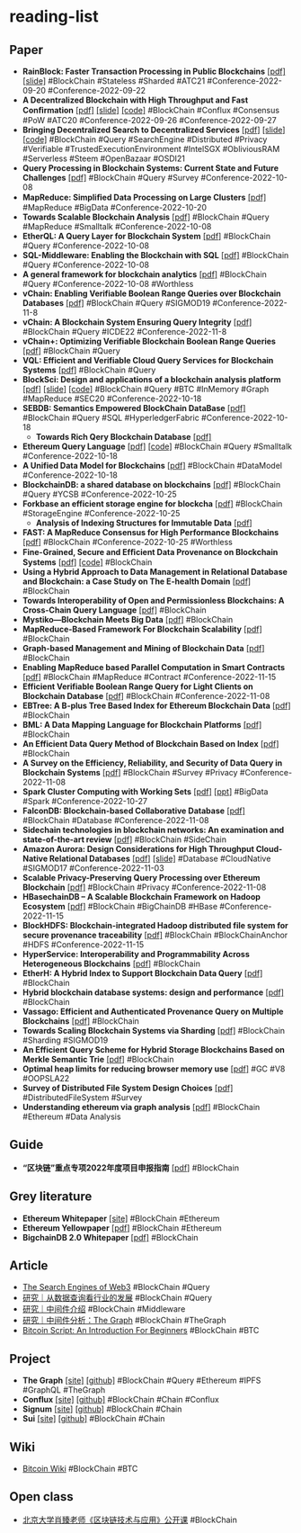 # reading-list

## Paper

- **RainBlock: Faster Transaction Processing in Public Blockchains** [[pdf]](./assets/Ponnapalli%20et%20al.%20-%20RainBlock%20Faster%20Transaction%20Processing%20in%20Public.pdf) [[slide]](./assets/slides/atc21_slides_ponnapalli.pdf) #BlockChain #Stateless #Sharded #ATC21 #Conference-2022-09-20 #Conference-2022-09-22
- **A Decentralized Blockchain with High Throughput and Fast Conﬁrmation** [[pdf]](./assets/Li%20et%20al.%20-%20A%20Decentralized%20Blockchain%20with%20High%20Throughput%20an.pdf) [[slide]](./assets/slides/atc20-paper104-slides-li.pdf) [[code]](https://github.com/Conflux-Chain/conflux-rust) #BlockChain #Conflux #Consensus #PoW #ATC20 #Conference-2022-09-26 #Conference-2022-09-27
- **Bringing Decentralized Search to Decentralized Services** [[pdf]](./assets/Li%20et%20al.%20-%20Bringing%20Decentralized%20Search%20to%20Decentralized%20Ser.pdf) [[slide]](./assets/slides/osdi21_slides_li.pdf) [[code]](https://github.com/SJTU-IPADS/DeSearch) #BlockChain #Query #SearchEngine #Distributed #Privacy #Verifiable #TrustedExecutionEnvironment #IntelSGX #ObliviousRAM #Serverless #Steem #OpenBazaar #OSDI21
- **Query Processing in Blockchain Systems: Current State and Future Challenges** [[pdf]](./assets/Przytarski%20et%20al.%20-%202022%20-%20Query%20Processing%20in%20Blockchain%20Systems%20Current%20St.pdf) #BlockChain #Query #Survey #Conference-2022-10-08
- **MapReduce: Simpliﬁed Data Processing on Large Clusters** [[pdf]](./assets/Dean%20and%20Ghemawat%20-%202004%20-%20MapReduce%20Simpli%EF%AC%81ed%20Data%20Processing%20on%20Large%20Clus.pdf) #MapReduce #BigData #Conference-2022-10-20
- **Towards Scalable Blockchain Analysis** [[pdf]](./assets/Bragagnolo%20et%20al.%20-%20Towards%20Scalable%20Blockchain%20Analysis.pdf) #BlockChain #Query #MapReduce #Smalltalk #Conference-2022-10-08
- **EtherQL: A Query Layer for Blockchain System** [[pdf]](./assets/Li%20et%20al.%20-%202017%20-%20EtherQL%20A%20Query%20Layer%20for%20Blockchain%20System.pdf) #BlockChain #Query #Conference-2022-10-08
- **SQL-Middleware: Enabling the Blockchain with SQL** [[pdf]](./assets/Tong%20et%20al.%20-%202021%20-%20SQL-Middleware%20Enabling%20the%20Blockchain%20with%20SQL.pdf) #BlockChain #Query #Conference-2022-10-08
- **A general framework for blockchain analytics** [[pdf]](./assets/Bartoletti%20et%20al.%20-%202017%20-%20A%20general%20framework%20for%20blockchain%20analytics.pdf) #BlockChain #Query #Conference-2022-10-08 #Worthless
- **vChain: Enabling Verifiable Boolean Range Queries over Blockchain Databases** [[pdf]](./assets/Xu%20et%20al.%20-%202019%20-%20vChain%20Enabling%20Verifiable%20Boolean%20Range%20Queries%20.pdf) #BlockChain #Query #SIGMOD19  #Conference-2022-11-8
- **vChain: A Blockchain System Ensuring Query Integrity** [[pdf]](./assets/Wang%20et%20al.%20-%202020%20-%20vChain%20A%20Blockchain%20System%20Ensuring%20Query%20Integri.pdf) #BlockChain #Query #ICDE22  #Conference-2022-11-8
- **vChain+: Optimizing Verifiable Blockchain Boolean Range Queries** [[pdf]](./assets/Xu%20et%20al.%20-%202019%20-%20vChain%20Enabling%20Verifiable%20Boolean%20Range%20Queries%20.pdf) #BlockChain #Query
- **VQL: Efficient and Verifiable Cloud Query Services for Blockchain Systems** [[pdf]](./assets/Wu%20et%20al.%20-%202022%20-%20VQL%20Efficient%20and%20Verifiable%20Cloud%20Query%20Services.pdf) #BlockChain #Query
- **BlockSci: Design and applications of a blockchain analysis platform** [[pdf]](./assets/Kalodner%20et%20al.%20-%20BlockSci%20Design%20and%20applications%20of%20a%20blockchain%20.pdf) [[slide]](./assets/slides/sec20_slides_kalodner.pdf) [[code]](https://github.com/citp/BlockSci) #BlockChain #Query #BTC #InMemory #Graph #MapReduce #SEC20 #Conference-2022-10-18
- **SEBDB: Semantics Empowered BlockChain DataBase** [[pdf]](./assets/Zhu%20et%20al.%20-%202019%20-%20SEBDB%20Semantics%20Empowered%20BlockChain%20DataBase.pdf) #BlockChain #Query #SQL #HyperledgerFabric #Conference-2022-10-18
    - **Towards Rich Qery Blockchain Database** [[pdf]](./assets/Zhu%20et%20al.%20-%202020%20-%20Towards%20Rich%20Qery%20Blockchain%20Database.pdf)
- **Ethereum Query Language** [[pdf]](./assets/Bragagnolo%20-%202018%20-%20Ethereum%20Query%20Language.pdf) [[code]](https://github.com/smartanvil/UQLL) #BlockChain #Query #Smalltalk #Conference-2022-10-18
- **A Unified Data Model for Blockchains** [[pdf]](./assets/Meyer%20-%202022%20-%20A%20Unified%20Data%20Model%20for%20Blockchains.pdf) #BlockChain #DataModel #Conference-2022-10-18
- **BlockchainDB: a shared database on blockchains** [[pdf]](./assets/El-Hindi%20et%20al.%20-%202019%20-%20BlockchainDB%20a%20shared%20database%20on%20blockchains.pdf) #BlockChain #Query #YCSB #Conference-2022-10-25
- **Forkbase an efficient storage engine for blockcha** [[pdf]](./assets/Wang%20et%20al.%20-%202018%20-%20Forkbase%20an%20efficient%20storage%20engine%20for%20blockcha.pdf) #BlockChain #StorageEngine #Conference-2022-10-25
    - **Analysis of Indexing Structures for Immutable Data** [[pdf]](./assets/Yue%20et%20al.%20-%202020%20-%20Analysis%20of%20Indexing%20Structures%20for%20Immutable%20Data.pdf)
- **FAST: A MapReduce Consensus for High Performance Blockchains** [[pdf]](./assets/Khan%20-%202018%20-%20FAST%20A%20MapReduce%20Consensus%20for%20High%20Performance%20B.pdf) #BlockChain #Conference-2022-10-25 #Worthless
- **Fine-Grained, Secure and Efﬁcient Data Provenance on Blockchain Systems** [[pdf]](./assets/Ruan%20et%20al.%20-%20Fine-Grained%2C%20Secure%20and%20Ef%EF%AC%81cient%20Data%20Provenance%20.pdf) [[code]](https://github.com/fhaer/CCQL) #BlockChain
- **Using a Hybrid Approach to Data Management in Relational Database and Blockchain: a Case Study on The E-health Domain** [[pdf]](./assets/Marinho%20et%20al.%20-%20Using%20a%20Hybrid%20Approach%20to%20Data%20Management%20in%20Rela.pdf) #BlockChain
- **Towards Interoperability of Open and Permissionless Blockchains: A Cross-Chain Query Language** [[pdf]](./assets/H%C3%A4rer%20-%202022%20-%20Towards%20Interoperability%20of%20Open%20and%20Permissionles.pdf) #BlockChain
- **Mystiko—Blockchain Meets Big Data** [[pdf]](./assets/Bandara%20et%20al.%20-%202018%20-%20Mystiko%E2%80%94Blockchain%20Meets%20Big%20Data.pdf) #BlockChain
- **MapReduce-Based Framework For Blockchain Scalability** [[pdf]](./assets/Darisi%20-%20MapReduce-Based%20Framework%20For%20Blockchain%20Scalabili.pdf) #BlockChain
- **Graph-based Management and Mining of Blockchain Data** [[pdf]](./assets/Khan%20-%202022%20-%20Graph-based%20Management%20and%20Mining%20of%20Blockchain%20Da.pdf) #BlockChain
- **Enabling MapReduce based Parallel Computation in Smart Contracts** [[pdf]](./assets/Muchhala%20et%20al.%20-%20Enabling%20MapReduce%20based%20Parallel%20Computation%20in%20S.pdf) #BlockChain #MapReduce #Contract #Conference-2022-11-15
- **Efficient Verifiable Boolean Range Query for Light Clients on Blockchain Database** [[pdf]](./assets/Gong%20et%20al.%20-%202022%20-%20Efficient%20Verifiable%20Boolean%20Range%20Query%20for%20Light.pdf) #BlockChain #Conference-2022-11-08
- **EBTree: A B-plus Tree Based Index for Ethereum Blockchain Data** [[pdf]](./assets/XiaoJu%20et%20al.%20-%20EBTree%20A%20B-plus%20Tree%20Based%20Index%20for%20Ethereum%20Blo.pdf) #BlockChain
- **BML: A Data Mapping Language for Blockchain Platforms** [[pdf]](./assets/Do%20-%20BML%20A%20Data%20Mapping%20Language%20for%20Blockchain%20Platfo.pdf) #BlockChain
- **An Efficient Data Query Method of Blockchain Based on Index** [[pdf]](./assets/Liu%20et%20al.%20-%20An%20Efficient%20Data%20Query%20Method%20of%20Blockchain%20Based.pdf) #BlockChain
- **A Survey on the Efficiency, Reliability, and Security of Data Query in Blockchain Systems** [[pdf]](./assets/Zhang%20et%20al.%20-%20A%20Survey%20on%20the%20Efficiency%2C%20Reliability%2C%20and%20Secur.pdf) #BlockChain #Survey #Privacy #Conference-2022-11-08
- **Spark Cluster Computing with Working Sets** [[pdf]](./assets/Zaharia%20et%20al.%20-%202010%20-%20Spark%20cluster%20computing%20with%20working%20sets.pdf) [[ppt]](./assets/slides/Spark%20Cluster%20Computing%20with%20Working%20Sets-presentation.pdf) #BigData #Spark #Conference-2022-10-27
- **FalconDB: Blockchain-based Collaborative Database** [[pdf]](./assets/Peng%20et%20al.%20-%202020%20-%20FalconDB%20Blockchain-based%20Collaborative%20Database.pdf) #BlockChain #Database #Conference-2022-11-08
- **Sidechain technologies in blockchain networks: An examination and state-of-the-art review** [[pdf]](./assets/Singh%20et%20al.%20-%202020%20-%20Sidechain%20technologies%20in%20blockchain%20networks%20An%20.pdf) #BlockChain #SideChain
- **Amazon Aurora: Design Considerations for High Throughput Cloud-Native Relational Databases** [[pdf]](./assets/Verbitski%20et%20al.%20-%202017%20-%20Amazon%20Aurora%20Design%20Considerations%20for%20High%20Thro.pdf) [[slide]](./assets/slides/sigmod17_slides_aurora.pdf) #Database #CloudNative #SIGMOD17 #Conference-2022-11-03
- **Scalable Privacy-Preserving Query Processing over Ethereum Blockchain** [[pdf]](./assets/Linoy%20et%20al.%20-%202019%20-%20Scalable%20Privacy-Preserving%20Query%20Processing%20over%20.pdf) #BlockChain #Privacy #Conference-2022-11-08
- **HBasechainDB – A Scalable Blockchain Framework on Hadoop Ecosystem** [[pdf]](./assets/Sahoo%20and%20Baruah%20-%202018%20-%20HBasechainDB%20%E2%80%93%20A%20Scalable%20Blockchain%20Framework%20on%20.pdf) #BlockChain #BigChainDB #HBase #Conference-2022-11-15
- **BlockHDFS: Blockchain-integrated Hadoop distributed file system for secure provenance traceability** [[pdf]](./assets/Mothukuri%20-%202021%20-%20BlockHDFS%20Blockchain-integrated%20Hadoop%20distribute.pdf) #BlockChain #BlockChainAnchor #HDFS #Conference-2022-11-15
- **HyperService: Interoperability and Programmability Across Heterogeneous Blockchains** [[pdf]](./assets/Liu%20et%20al.%20-%202019%20-%20HyperService%20Interoperability%20and%20Programmability.pdf) #BlockChain
- **EtherH: A Hybrid Index to Support Blockchain Data Query** [[pdf]](./assets/Du%20et%20al.%20-%202021%20-%20EtherH%20A%20Hybrid%20Index%20to%20Support%20Blockchain%20Data%20.pdf) #BlockChain
- **Hybrid blockchain database systems: design and performance** [[pdf]](./assets/Ge%20et%20al.%20-%202022%20-%20Hybrid%20blockchain%20database%20systems%20design%20and%20per.pdf) #BlockChain
- **Vassago: Efficient and Authenticated Provenance Query on Multiple Blockchains** [[pdf]](./assets/Han%20et%20al.%20-%202021%20-%20Vassago%20Efficient%20and%20Authenticated%20Provenance%20Qu.pdf) #BlockChain
- **Towards Scaling Blockchain Systems via Sharding** [[pdf]](./assets/Dang%20et%20al.%20-%202019%20-%20Towards%20Scaling%20Blockchain%20Systems%20via%20Sharding.pdf) #BlockChain #Sharding #SIGMOD19
- **An Efficient Query Scheme for Hybrid Storage Blockchains Based on Merkle Semantic Trie** [[pdf]](./assets/Pei%20et%20al.%20-%202020%20-%20An%20Efficient%20Query%20Scheme%20for%20Hybrid%20Storage%20Block.pdf) #BlockChain
- **Optimal heap limits for reducing browser memory use** [[pdf]](./assets/Kirisame%20et%20al.%20-%202022%20-%20Optimal%20heap%20limits%20for%20reducing%20browser%20memory%20us.pdf) #GC #V8 #OOPSLA22
- **Survey of Distributed File System Design Choices** [[pdf]](./assets/Macko%20and%20Hennessey%20-%202022%20-%20Survey%20of%20Distributed%20File%20System%20Design%20Choices.pdf) #DistributedFileSystem #Survey
- **Understanding ethereum via graph analysis** [[pdf]](./assets/CHEN%20et%20al.%20-2020-%20Understanding%20ethereum%20via%20graph%20analysis.pdf) #BlockChain #Ethereum #Data Analysis
## Guide

- **“区块链”重点专项2022年度项目申报指南** [[pdf]](./assets/%E2%80%9C%E5%8C%BA%E5%9D%97%E9%93%BE%E2%80%9D%E9%87%8D%E7%82%B9%E4%B8%93%E9%A1%B92022%E5%B9%B4%E5%BA%A6%E9%A1%B9%E7%9B%AE%E7%94%B3%E6%8A%A5%E6%8C%87%E5%8D%97.pdf) #BlockChain

## Grey literature

- **Ethereum Whitepaper** [[site]](https://ethereum.org/en/whitepaper/) #BlockChain #Ethereum
- **Ethereum Yellowpaper** [[pdf]](https://ethereum.github.io/yellowpaper/paper.pdf) #BlockChain #Ethereum
- **BigchainDB 2.0 Whitepaper** [[pdf]](https://www.bigchaindb.com/whitepaper/bigchaindb-whitepaper.pdf) #BlockChain

## Article

- [The Search Engines of Web3](https://blog.web3labs.com/search-engines-of-web3) #BlockChain #Query
- [研究｜从数据查询看行业的发展](https://cryptoyc.com/de74bb06c0334655a11aabf2935025f9) #BlockChain #Query
- [研究｜中间件介绍](https://cryptoyc.com/6047d989a53544239a6e74f7b6a8d420) #BlockChain #Middleware
- [研究｜中间件分析：The Graph](https://cryptoyc.com/1/cyc-research/the-graph) #BlockChain #TheGraph
- [Bitcoin Script: An Introduction For Beginners](https://komodoplatform.com/en/academy/bitcoin-script/) #BlockChain #BTC

## Project

- **The Graph** [[site]](http://thegraph.com) [[github]](https://github.com/graphprotocol) #BlockChain #Query #Ethereum #IPFS #GraphQL #TheGraph
- **Conflux** [[site]](https://confluxnetwork.org/) [[github]](https://github.com/conflux-chain) #BlockChain #Chain #Conflux
- **Signum** [[site]](https://www.signum.network/) [[github]](https://github.com/signum-network) #BlockChain #Chain
- **Sui** [[site]](https://sui.io/) [[github]](https://github.com/MystenLabs) #BlockChain #Chain

## Wiki

- [Bitcoin Wiki](https://en.bitcoin.it/wiki/Main_Page) #BlockChain #BTC

## Open class

- [北京大学肖臻老师《区块链技术与应用》公开课](http://zhenxiao.com/blockchain/) #BlockChain
